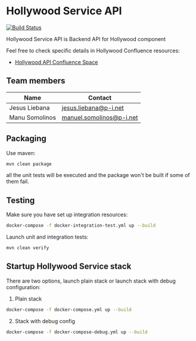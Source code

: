 # Hollywood Service API

[![Build Status](https://jenkins.pibenchmark.com/buildStatus/icon?job=HOL/hollywood-service/develop)](https://jenkins.pibenchmark.com/job/HOL/job/hollywood-service/job/develop/)

Hollywood Service API is Backend API for Hollywood component

Feel free to check specific details in Hollywood Confluence resources:
* [Hollywood API Confluence Space](https://confluence.pibenchmark.com/display/PLATHOLLYWOOD/Hollywood+Service+API) 

## Team members

| Name             | Contact                  |
| -----------------|--------------------------|
| Jesus Liebana    | jesus.liebana@p-i.net    |
| Manu Somolinos   | manuel.somolinos@p-i.net |

## Packaging

Use maven:

```sh
mvn clean package
```
all the unit tests will be executed and the package won't be built if some of them fail.

## Testing

Make sure you have set up integration resources:
```sh
docker-compose -f docker-integration-test.yml up --build
```

Launch unit and integration tests:
```sh
mvn clean verify
```

## Startup Hollywood Service stack

There are two options, launch plain stack or launch stack with debug configuration:

1. Plain stack
```sh
docker-compose -f docker-compose.yml up --build
```
2. Stack with debug config
```sh
docker-compose -f docker-compose-debug.yml up --build
```
